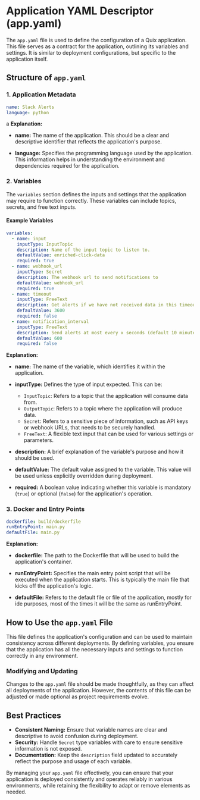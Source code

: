 
# Application YAML Descriptor (app.yaml)

The `app.yaml` file is used to define the configuration of a Quix application. This file serves as a contract for the application, outlining its variables and settings. It is similar to deployment configurations, but specific to the application itself.

## Structure of `app.yaml`

### 1. Application Metadata

```yaml
name: Slack Alerts
language: python
```
a
**Explanation:**

- **name:** The name of the application. This should be a clear and descriptive identifier that reflects the application's purpose.
  
- **language:** Specifies the programming language used by the application. This information helps in understanding the environment and dependencies required for the application.

### 2. Variables

The `variables` section defines the inputs and settings that the application may require to function correctly. These variables can include topics, secrets, and free text inputs.

#### Example Variables

```yaml
variables:
  - name: input
    inputType: InputTopic
    description: Name of the input topic to listen to.
    defaultValue: enriched-click-data
    required: true
  - name: webhook_url
    inputType: Secret
    description: The webhook url to send notifications to
    defaultValue: webhook_url
    required: true
  - name: timeout
    inputType: FreeText
    description: Get alerts if we have not received data in this timeout (seconds)
    defaultValue: 3600
    required: false
  - name: notification_interval
    inputType: FreeText
    description: Send alerts at most every x seconds (default 10 minutes)
    defaultValue: 600
    required: false
```

**Explanation:**

- **name:** The name of the variable, which identifies it within the application.
  
- **inputType:** Defines the type of input expected. This can be:
  - `InputTopic`: Refers to a topic that the application will consume data from.
  - `OutputTopic`: Refers to a topic where the application will produce data.
  - `Secret`: Refers to a sensitive piece of information, such as API keys or webhook URLs, that needs to be securely handled.
  - `FreeText`: A flexible text input that can be used for various settings or parameters.

- **description:** A brief explanation of the variable's purpose and how it should be used.

- **defaultValue:** The default value assigned to the variable. This value will be used unless explicitly overridden during deployment.

- **required:** A boolean value indicating whether this variable is mandatory (`true`) or optional (`false`) for the application's operation.

### 3. Docker and Entry Points

```yaml
dockerfile: build/dockerfile
runEntryPoint: main.py
defaultFile: main.py
```

**Explanation:**

- **dockerfile:** The path to the Dockerfile that will be used to build the application's container.
  
- **runEntryPoint:** Specifies the main entry point script that will be executed when the application starts. This is typically the main file that kicks off the application's logic.

- **defaultFile:** Refers to the default file or file of the application, mostly for ide purposes, most of the times it will be the same as runEntryPoint.

## How to Use the `app.yaml` File

This file defines the application's configuration and can be used to maintain consistency across different deployments. By defining variables, you ensure that the application has all the necessary inputs and settings to function correctly in any environment.

### Modifying and Updating

Changes to the `app.yaml` file should be made thoughtfully, as they can affect all deployments of the application. However, the contents of this file can be adjusted or made optional as project requirements evolve.

## Best Practices

- **Consistent Naming:** Ensure that variable names are clear and descriptive to avoid confusion during deployment.
- **Security:** Handle `Secret` type variables with care to ensure sensitive information is not exposed.
- **Documentation:** Keep the `description` field updated to accurately reflect the purpose and usage of each variable.

By managing your `app.yaml` file effectively, you can ensure that your application is deployed consistently and operates reliably in various environments, while retaining the flexibility to adapt or remove elements as needed.
